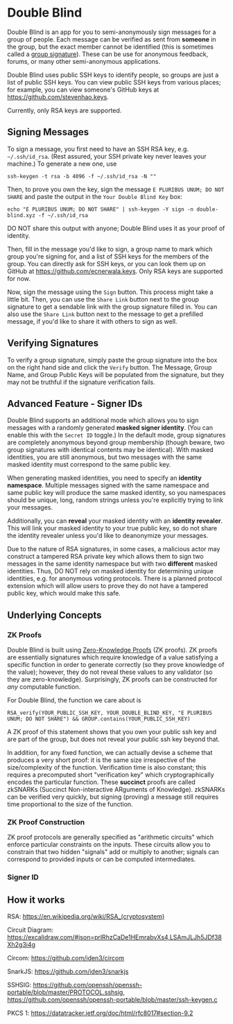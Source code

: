 # Double Blind

Double Blind is an app for you to semi-anonymously sign messages for a group of
people. Each message can be verified as sent from **someone** in the group, but the
exact member cannot be identified (this is sometimes called a [group
signature](http://en.wikipedia.org/wiki/Group_signature)). These can be use for
anonymous feedback, forums, or many other semi-anonymous applications.

Double Blind uses public SSH keys to identify people, so groups are just a list
of public SSH keys. You can view public SSH keys from various places; for
example, you can view someone's GitHub keys at <https://github.com/stevenhao.keys>.

Currently, only RSA keys are supported.

## Signing Messages

To sign a message, you first need to have an SSH RSA key, e.g. `~/.ssh/id_rsa`.
(Rest assured, your SSH private key never leaves your machine.) To generate a
new one, use
```
ssh-keygen -t rsa -b 4096 -f ~/.ssh/id_rsa -N ""
```

Then, to prove you own the key, sign the message `E PLURIBUS UNUM; DO NOT SHARE`
and paste the output in the `Your Double Blind Key` box:
```
echo "E PLURIBUS UNUM; DO NOT SHARE" | ssh-keygen -Y sign -n double-blind.xyz -f ~/.ssh/id_rsa
```
DO NOT share this output with anyone; Double Blind uses it as your proof of
identity.

Then, fill in the message you'd like to sign, a group name to mark which group
you're signing for, and a list of SSH keys for the members of the group. You can
directly ask for SSH keys, or you can look them up on GitHub at
<https://github.com/ecnerwala.keys>. Only RSA keys are supported for now.

Now, sign the message using the `Sign` button. This process might take
a little bit. Then, you can use the `Share Link` button next to the group
signature to get a sendable link with the group signature filled in. You can
also use the `Share Link` button next to the message to get a prefilled message,
if you'd like to share it with others to sign as well.

## Verifying Signatures

To verify a group signature, simply paste the group signature into the box on
the right hand side and click the `Verify` button. The Message, Group Name, and
Group Public Keys will be populated from the signature, but they may not be
truthful if the signature verification fails.

## Advanced Feature - Signer IDs

Double Blind supports an additional mode which allows you to sign messages with
a randomly generated **masked signer identity**. (You can enable this with the
`Secret ID` toggle.) In the default mode, group signatures are completely
anonymous beyond group membership (though beware, two group signatures with
identical contents may be identical). With masked identities, you are still
anonymous, but two messages with the same masked identity must correspond to the
same public key.

When generating masked identities, you need to specify an **identity
namespace**. Multiple messages signed with the same namespace and same public
key will produce the same masked identity, so you namespaces should be unique,
long, random strings unless you're explicitly trying to link your messages.

Additionally, you can **reveal** your masked identity with an **identity
revealer**. This will link your masked identity to your true public key, so do
not share the identity revealer unless you'd like to deanonymize your messages.

Due to the nature of RSA signatures, in some cases, a malicious actor may
construct a tampered RSA private key which allows them to sign
two messages in the same identity namespace but with two **different** masked
identities. Thus, DO NOT rely on masked identity for determining unique
identities, e.g. for anonymous voting protocols. There is a planned protocol
extension which will allow users to prove they do not have a tampered public
key, which would make this safe.

## Underlying Concepts

### ZK Proofs

Double Blind is built using [Zero-Knowledge
Proofs](https://en.wikipedia.org/wiki/Zero-knowledge_proof) (ZK proofs). ZK
proofs are essentially signatures which require knowledge of a value satisfying
a specific function in order to generate correctly (so they prove knowledge of
the value); however, they do not reveal these values to any validator (so they
are zero-knowledge). Surprisingly, ZK proofs can be constructed for *any*
computable function.

For Double Blind, the function we care about is
```
RSA_verify(YOUR_PUBLIC_SSH_KEY, YOUR_DOUBLE_BLIND_KEY, "E PLURIBUS UNUM; DO NOT SHARE") && GROUP.contains(YOUR_PUBLIC_SSH_KEY)
```
A ZK proof of this statement shows that you own your public ssh key and are part
of the group, but does not reveal your public ssh key beyond that.

In addition, for any fixed function, we can actually devise a scheme that
produces a very short proof: it is the same size irrespective of the
size/complexity of the function. Verification time is also constant; this
requires a precomputed short "verification key" which cryptographically encodes
the particular function. These **succinct** proofs are called zkSNARKs (Succinct
Non-interactive ARguments of Knowledge). zkSNARKs can be verified very quickly,
but signing (proving) a message still requires time proportional to the size of
the function.

### ZK Proof Construction

ZK proof protocols are generally specified as "arithmetic circuits" which
enforce particular constraints on the inputs. These circuits allow you to
constrain that two hidden "signals" add or multiply to another; signals can
correspond to provided inputs or can be computed intermediates.

### Signer ID

## How it works

RSA: https://en.wikipedia.org/wiki/RSA_(cryptosystem)

Circuit Diagram: https://excalidraw.com/#json=prlRhzCaDe1HEmrabvXs4,LSAmJLJh5JDf38Xh2g3i4g

Circom: https://github.com/iden3/circom

SnarkJS: https://github.com/iden3/snarkjs

SSHSIG: https://github.com/openssh/openssh-portable/blob/master/PROTOCOL.sshsig, https://github.com/openssh/openssh-portable/blob/master/ssh-keygen.c

PKCS 1: https://datatracker.ietf.org/doc/html/rfc8017#section-9.2